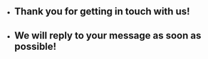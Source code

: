 <ul class="vcard">
  <li><h2>Thank you for getting in touch with us!</h2></li>
  <li><h2>We will reply to your message as soon as possible!</h2></li>
</ul>